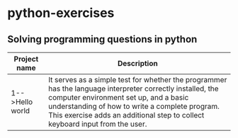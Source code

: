 # python-exercises
## Solving programming questions in python

| Project name       | Description
| ----------------   | ---------------|
1-->Hello world      |  It serves as a simple test for whether the programmer has the language interpreter correctly installed, the computer environment set up, and a basic understanding of how to write a complete program. This exercise adds an additional step to collect keyboard input from the user.  |
